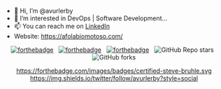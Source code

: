 - 👋 Hi, I’m @avurlerby
- 👀 I’m interested in DevOps | Software Development...
- 📫 You can reach me on [LinkedIn](https://www.linkedin.com/in/omotoso-afolabi/)
- Website: https://afolabiomotoso.com/

<!---
avurlerby/avurlerby is a ✨ special ✨ repository because its `README.md` (this file) appears on your GitHub profile.
You can click the Preview link to take a look at your changes.
--->


<center>

[![forthebadge](https://forthebadge.com/images/badges/built-with-love.svg)](https://forthebadge.com) &nbsp;
[![forthebadge](https://forthebadge.com/images/badges/made-with-javascript.svg)](https://forthebadge.com) &nbsp;
[![forthebadge](https://forthebadge.com/images/badges/open-source.svg)](https://forthebadge.com) &nbsp;
![GitHub Repo stars](https://img.shields.io/github/stars/soumyajit4419/Portfolio?color=red&logo=github&style=for-the-badge) &nbsp;
![GitHub forks](https://img.shields.io/github/forks/soumyajit4419/Portfolio?color=red&logo=github&style=for-the-badge)
  
  https://forthebadge.com/images/badges/certified-steve-bruhle.svg
  https://img.shields.io/twitter/follow/avurlerby?style=social

</center>
